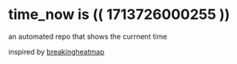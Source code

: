 # time_now is (( 1713726000255 ))

an automated repo that shows the currnent time

inspired by [breakingheatmap](https://github.com/breakingheatmap/breakingheatmap)